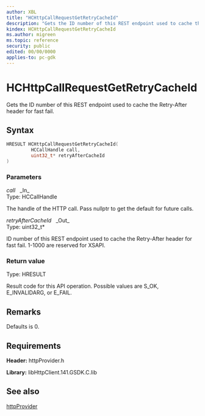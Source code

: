 ```yaml
---
author: XBL
title: "HCHttpCallRequestGetRetryCacheId"
description: "Gets the ID number of this REST endpoint used to cache the Retry-After header for fast fail."
kindex: HCHttpCallRequestGetRetryCacheId
ms.author: migreen
ms.topic: reference
security: public
edited: 00/00/0000
applies-to: pc-gdk
---
```


# HCHttpCallRequestGetRetryCacheId  

Gets the ID number of this REST endpoint used to cache the Retry-After header for fast fail.  

## Syntax  
  
```cpp
HRESULT HCHttpCallRequestGetRetryCacheId(  
         HCCallHandle call,  
         uint32_t* retryAfterCacheId  
)  
```  
  
### Parameters  
  
*call* &nbsp;&nbsp;\_In\_  
Type: HCCallHandle  
  
The handle of the HTTP call. Pass nullptr to get the default for future calls.  
  
*retryAfterCacheId* &nbsp;&nbsp;\_Out\_  
Type: uint32_t*  
  
ID number of this REST endpoint used to cache the Retry-After header for fast fail. 1-1000 are reserved for XSAPI.  
  
  
### Return value  
Type: HRESULT
  
Result code for this API operation. Possible values are S_OK, E_INVALIDARG, or E_FAIL.
  
## Remarks  
  
Defaults is 0.
  
## Requirements  
  
**Header:** httpProvider.h
  
**Library:** libHttpClient.141.GSDK.C.lib
  
## See also  
[httpProvider](../httpprovider_members.md)  
  
  
